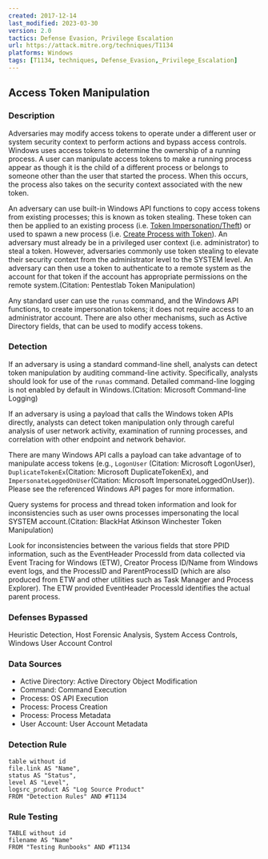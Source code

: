 ```yaml
---
created: 2017-12-14
last_modified: 2023-03-30
version: 2.0
tactics: Defense Evasion, Privilege Escalation
url: https://attack.mitre.org/techniques/T1134
platforms: Windows
tags: [T1134, techniques, Defense_Evasion,_Privilege_Escalation]
---
```


## Access Token Manipulation

### Description

Adversaries may modify access tokens to operate under a different user or system security context to perform actions and bypass access controls. Windows uses access tokens to determine the ownership of a running process. A user can manipulate access tokens to make a running process appear as though it is the child of a different process or belongs to someone other than the user that started the process. When this occurs, the process also takes on the security context associated with the new token.

An adversary can use built-in Windows API functions to copy access tokens from existing processes; this is known as token stealing. These token can then be applied to an existing process (i.e. [Token Impersonation/Theft](https://attack.mitre.org/techniques/T1134/001)) or used to spawn a new process (i.e. [Create Process with Token](https://attack.mitre.org/techniques/T1134/002)). An adversary must already be in a privileged user context (i.e. administrator) to steal a token. However, adversaries commonly use token stealing to elevate their security context from the administrator level to the SYSTEM level. An adversary can then use a token to authenticate to a remote system as the account for that token if the account has appropriate permissions on the remote system.(Citation: Pentestlab Token Manipulation)

Any standard user can use the <code>runas</code> command, and the Windows API functions, to create impersonation tokens; it does not require access to an administrator account. There are also other mechanisms, such as Active Directory fields, that can be used to modify access tokens.

### Detection

If an adversary is using a standard command-line shell, analysts can detect token manipulation by auditing command-line activity. Specifically, analysts should look for use of the <code>runas</code> command. Detailed command-line logging is not enabled by default in Windows.(Citation: Microsoft Command-line Logging)

If an adversary is using a payload that calls the Windows token APIs directly, analysts can detect token manipulation only through careful analysis of user network activity, examination of running processes, and correlation with other endpoint and network behavior. 

There are many Windows API calls a payload can take advantage of to manipulate access tokens (e.g., <code>LogonUser</code> (Citation: Microsoft LogonUser), <code>DuplicateTokenEx</code>(Citation: Microsoft DuplicateTokenEx), and <code>ImpersonateLoggedOnUser</code>(Citation: Microsoft ImpersonateLoggedOnUser)). Please see the referenced Windows API pages for more information.

Query systems for process and thread token information and look for inconsistencies such as user owns processes impersonating the local SYSTEM account.(Citation: BlackHat Atkinson Winchester Token Manipulation)

Look for inconsistencies between the various fields that store PPID information, such as the EventHeader ProcessId from data collected via Event Tracing for Windows (ETW), Creator Process ID/Name from Windows event logs, and the ProcessID and ParentProcessID (which are also produced from ETW and other utilities such as Task Manager and Process Explorer). The ETW provided EventHeader ProcessId identifies the actual parent process.

### Defenses Bypassed

Heuristic Detection, Host Forensic Analysis, System Access Controls, Windows User Account Control

### Data Sources

  - Active Directory: Active Directory Object Modification
  -  Command: Command Execution
  -  Process: OS API Execution
  -  Process: Process Creation
  -  Process: Process Metadata
  -  User Account: User Account Metadata
### Detection Rule

```dataview
table without id
file.link AS "Name",
status AS "Status",
level AS "Level",
logsrc_product AS "Log Source Product"
FROM "Detection Rules" AND #T1134
```

### Rule Testing

```dataview
TABLE without id
filename AS "Name"
FROM "Testing Runbooks" AND #T1134
```

